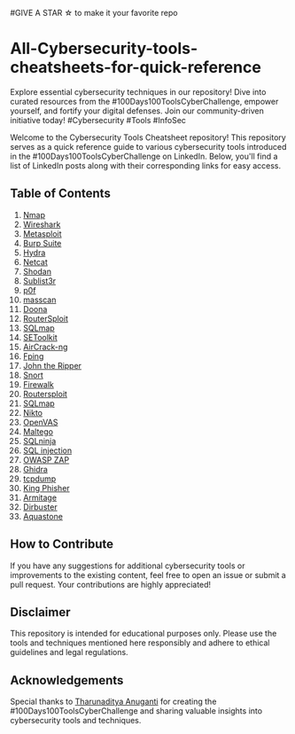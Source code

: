 #GIVE A STAR ☆ to make it your favorite repo
# All-Cybersecurity-tools-cheatsheets-for-quick-reference

Explore essential cybersecurity techniques in our repository! Dive into curated resources from the #100Days100ToolsCyberChallenge, empower yourself, and fortify your digital defenses. Join our community-driven initiative today! #Cybersecurity #Tools #InfoSec

Welcome to the Cybersecurity Tools Cheatsheet repository! This repository serves as a quick reference guide to various cybersecurity tools introduced in the #100Days100ToolsCyberChallenge on LinkedIn. Below, you'll find a list of LinkedIn posts along with their corresponding links for easy access.

## Table of Contents

1. [Nmap](https://www.linkedin.com/posts/tharunaditya-anuganti_100days100toolscyberchallenge-cybersecurity-activity-7160250808050089984-3k4Z?utm_source=share&utm_medium=member_desktop)
2. [Wireshark](https://www.linkedin.com/posts/tharunaditya-anuganti_100days100toolscyberchallenge-cybersecurity-activity-7160692749380272129-6sX2?utm_source=share&utm_medium=member_desktop)
3. [Metasploit](https://www.linkedin.com/posts/tharunaditya-anuganti_100days100toolscyberchallenge-cybersecurity-activity-7161008950023266304-gWxA?utm_source=share&utm_medium=member_desktop)
4. [Burp Suite](https://www.linkedin.com/posts/tharunaditya-anuganti_100days100toolscyberchallenge-cybersecurity-activity-7161411664938995712-_Tuf?utm_source=share&utm_medium=member_desktop)
5. [Hydra](https://www.linkedin.com/posts/tharunaditya-anuganti_100days100toolscyberchallenge-cybersecurity-activity-7161771478110199808-cNPb?utm_source=share&utm_medium=member_desktop)
6. [Netcat](https://www.linkedin.com/posts/tharunaditya-anuganti_100days100toolscyberchallenge-cybersecurity-activity-7162153208134533120-ctPK?utm_source=share&utm_medium=member_desktop)
7. [Shodan](https://www.linkedin.com/posts/tharunaditya-anuganti_100days100toolscyberchallenge-cybersecurity-activity-7162498009463812096-drAz?utm_source=share&utm_medium=member_desktop)
8. [Sublist3r](https://www.linkedin.com/posts/tharunaditya-anuganti_100days100toolscyberchallenge-cybersecurity-activity-7162796881473888258-3avK?utm_source=share&utm_medium=member_desktop)
9. [p0f](https://www.linkedin.com/posts/tharunaditya-anuganti_cybersecurity-tool-cheatsheet-activity-7163202268060749825-aNvZ?utm_source=share&utm_medium=member_desktop)
10. [masscan](https://www.linkedin.com/posts/tharunaditya-anuganti_100days100toolscyberchallenge-cybersecurity-activity-7163834600643915777-ZUw3?utm_source=share&utm_medium=member_desktop)
11. [Doona](https://www.linkedin.com/posts/tharunaditya-anuganti_wireless-attacks-activity-7164325917425618945-XL--?utm_source=share&utm_medium=member_desktop)
12. [RouterSploit](https://www.linkedin.com/posts/tharunaditya-anuganti_100days100toolscyberchallenge-theharvester-activity-7165310066747695105-Ryu9?utm_source=share&utm_medium=member_desktop)
13. [SQLmap](https://www.linkedin.com/posts/tharunaditya-anuganti_100days100toolscyberchallenge-firewalk-networksecurity-activity-7165764261858791425-BDDS?utm_source=share&utm_medium=member_desktop)
14. [SEToolkit](https://www.linkedin.com/posts/tharunaditya-anuganti_setoolkit-activity-7166111158507175937-Dxc9?utm_source=share&utm_medium=member_desktop)
15. [AirCrack-ng](https://www.linkedin.com/posts/tharunaditya-anuganti_100days100toolscyberchallenge-p0f-passiveosfingerprinting-activity-7166718980605374465-azJ3?utm_source=share&utm_medium=member_desktop)
16. [Fping](https://www.linkedin.com/posts/tharunaditya-anuganti_shodan-cheat-sheet-activity-7167148000606191616-xDUe?utm_source=share&utm_medium=member_desktop)
17. [John the Ripper](https://www.linkedin.com/posts/tharunaditya-anuganti_100days100toolscyberchallenge-sublist3r-subdomainenumeration-activity-7167562073428705281-Mc4J?utm_source=share&utm_medium=member_desktop)
18. [Snort](https://www.linkedin.com/posts/tharunaditya-anuganti_masscan-activity-7168253527083929600-LJlX?utm_source=share&utm_medium=member_desktop)
19. [Firewalk](https://www.linkedin.com/posts/tharunaditya-anuganti_doona-activity-7168666771166625793-vML_?utm_source=share&utm_medium=member_desktop)
20. [Routersploit](https://www.linkedin.com/posts/tharunaditya-anuganti_routersploit-activity-7168992579512987648--WI4?utm_source=share&utm_medium=member_desktop)
21. [SQLmap](https://www.linkedin.com/posts/tharunaditya-anuganti_100days100toolscyberchallenge-interested-activity-7169656269555818497-y18m?utm_source=share&utm_medium=member_desktop)
22. [Nikto](https://www.linkedin.com/posts/tharunaditya-anuganti_100days100toolscyberchallenge-nikto-websecurity-activity-7170120496540241921-bt7y?utm_source=share&utm_medium=member_desktop)
23. [OpenVAS](https://www.linkedin.com/posts/tharunaditya-anuganti_openvas-cheatsheet-by-tharunaditya-anuagnti-activity-7170858750763806720-516x?utm_source=share&utm_medium=member_desktop)
24. [Maltego](https://www.linkedin.com/posts/tharunaditya-anuganti_maltego-ir-handbook-activity-7171748761264672768-aLbo?utm_source=share&utm_medium=member_desktop)
25. [SQLninja](https://www.linkedin.com/posts/tharunaditya-anuganti_sqlninja-activity-7172983112295985154-we28?utm_source=share&utm_medium=member_desktop)
26. [SQL injection](https://www.linkedin.com/posts/tharunaditya-anuganti_sql-injection-activity-7173712261633568768-A2JQ?utm_source=share&utm_medium=member_desktop)
27. [OWASP ZAP](https://www.linkedin.com/posts/tharunaditya-anuganti_zap-guide-by-owasp-activity-7174828037962694657-B-tT?utm_source=share&utm_medium=member_desktop)
28. [Ghidra](https://www.linkedin.com/posts/tharunaditya-anuganti_100days100toolscyberchallenge-ghidra-reverseengineering-activity-7177760803821875202-Lbqx?utm_source=share&utm_medium=member_desktop)
29. [tcpdump](https://www.linkedin.com/posts/tharunaditya-anuganti_tcpdump-activity-7178122190083534849-ZnYn?utm_source=share&utm_medium=member_desktop)
30. [King Phisher](https://www.linkedin.com/posts/tharunaditya-anuganti_king-phisher-activity-7179168126020853761-HGZH?utm_source=share&utm_medium=member_desktop)
31. [Armitage](https://www.linkedin.com/posts/tharunaditya-anuganti_armitage-activity-7183897669692522496-b0dL?utm_source=share&utm_medium=member_desktop)
32. [Dirbuster](https://www.linkedin.com/posts/tharunaditya-anuganti_cybersecurity-webapplication-pentesters-activity-7195104507414892544-78R_?utm_source=share&utm_medium=member_desktop)
33. [Aquastone](https://www.linkedin.com/posts/tharunaditya-anuganti_github-tharunadityaall-cybersecurity-tools-cheatsheets-for-quick-reference-activity-7199827015540121600-5mIt?utm_source=share&utm_medium=member_desktop)
## How to Contribute


If you have any suggestions for additional cybersecurity tools or improvements to the existing content, feel free to open an issue or submit a pull request. Your contributions are highly appreciated!

## Disclaimer

This repository is intended for educational purposes only. Please use the tools and techniques mentioned here responsibly and adhere to ethical guidelines and legal regulations.

## Acknowledgements

Special thanks to [Tharunaditya Anuganti](https://www.linkedin.com/in/tharunaditya-anuganti/) for creating the #100Days100ToolsCyberChallenge and sharing valuable insights into cybersecurity tools and techniques.
